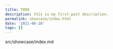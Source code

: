 ```yaml
---
title: TODO
description: this is my first post description.
permalink: showcase/index.html
date: '2021-06-28'
tags: []
---
```


src/showcase/index.md
